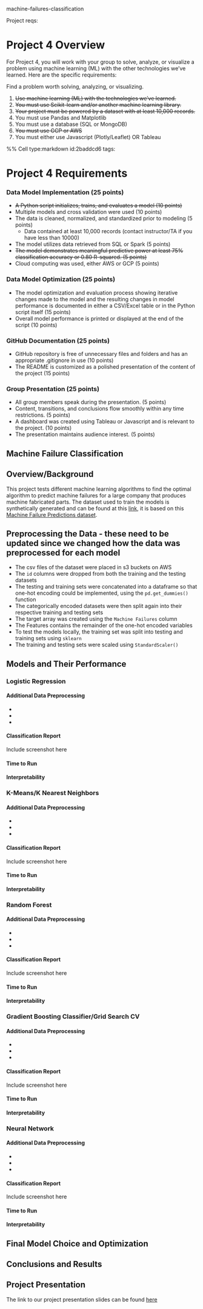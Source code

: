 machine-failures-classification

Project reqs:
# Project 4 Overview
For Project 4, you will work with your group to solve, analyze, or visualize a problem using machine learning (ML) with the other technologies we’ve learned. Here are the specific requirements:

Find a problem worth solving, analyzing, or visualizing.
1. <s> Use machine learning (ML) with the technologies we’ve learned. </s>
2. <s> You must use Scikit-learn and/or another machine learning library. </s>
3. <s> Your project must be powered by a dataset with at least 10,000 records. </s>
4. You must use Pandas and Matplotlib
5. You must use a database (SQL or MongoDB)
6. <s> You must use GCP or AWS </s>
7. You must either use Javascript (Plotly/Leaflet) OR Tableau

%% Cell type:markdown id:2baddcd6 tags:

# Project 4 Requirements
### Data Model Implementation (25 points)
* <s> A Python script initializes, trains, and evaluates a model (10 points) </s>
* Multiple models and cross validation were used (10 points)
* The data is cleaned, normalized, and standardized prior to modeling (5 points)
    * Data contained at least 10,000 records (contact instructor/TA if you have less than 10000)
* The model utilizes data retrieved from SQL or Spark (5 points)
* <s> The model demonstrates meaningful predictive power at least 75% classification accuracy or 0.80 R-squared. (5 points) </s>
* Cloud computing was used, either AWS or GCP (5 points)

### Data Model Optimization (25 points)
* The model optimization and evaluation process showing iterative changes made to the model and the resulting changes in model performance is documented in either a CSV/Excel table or in the Python script itself (15 points)
* Overall model performance is printed or displayed at the end of the script (10 points)

### GitHub Documentation (25 points)
* GitHub repository is free of unnecessary files and folders and has an appropriate .gitignore in use (10 points)
* The README is customized as a polished presentation of the content of the project (15 points)

### Group Presentation (25 points)
* All group members speak during the presentation. (5 points)
* Content, transitions, and conclusions flow smoothly within any time restrictions. (5 points)
* A dashboard was created using Tableau or Javascript and is relevant to the project. (10 points)
* The presentation maintains audience interest. (5 points)




Machine Failure Classification
--------------------
## Overview/Background
This project tests different machine learning algorithms to find the optimal algorithm to predict machine failures for a large company that produces machine fabricated parts. The dataset used to train the models is synthetically generated and can be found at this [link](https://www.kaggle.com/competitions/playground-series-s3e17/data), it is based on this [Machine Failure Predictions dataset](https://www.kaggle.com/datasets/dineshmanikanta/machine-failure-predictions). 

## Preprocessing the Data - these need to be updated since we changed how the data was preprocessed for each model
* The csv files of the dataset were placed in s3 buckets on AWS
* The `id` columns were dropped from both the training and the testing datasets
* The testing and training sets were concatenated into a dataframe so that one-hot encoding could be implemented, using the `pd.get_dummies()` function
* The categorically encoded datasets were then split again into their respective training and testing sets
* The target array was created using the `Machine Failures` column
* The Features contains the remainder of the one-hot encoded variables
* To test the models locally, the training set was split into testing and training sets using `sklearn` 
* The training and testing sets were scaled using `StandardScaler()`

## Models and Their Performance

### Logistic Regression

#### Additional Data Preprocessing
*
*
*
#### Classification Report
Include screenshot here
#### Time to Run
#### Interpretability


### K-Means/K Nearest Neighbors

#### Additional Data Preprocessing
*
*
*
#### Classification Report
Include screenshot here
#### Time to Run
#### Interpretability

### Random Forest

#### Additional Data Preprocessing
*
*
*
#### Classification Report
Include screenshot here
#### Time to Run
#### Interpretability

### Gradient Boosting Classifier/Grid Search CV

#### Additional Data Preprocessing
*
*
*
#### Classification Report
Include screenshot here
#### Time to Run
#### Interpretability

### Neural Network

#### Additional Data Preprocessing
*
*
*
#### Classification Report
Include screenshot here
#### Time to Run
#### Interpretability

## Final Model Choice and Optimization


## Conclusions and Results

## Project Presentation
The link to our project presentation slides can be found [here](https://docs.google.com/presentation/d/10biaqRep5-ZiiN-dKkGj1IbnFcmimI6NaaFdfJqak3s/edit?usp=sharing)
